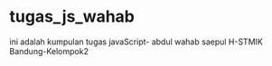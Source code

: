 # tugas_js_wahab
ini adalah kumpulan tugas javaScript- abdul wahab saepul H-STMIK Bandung-Kelompok2
